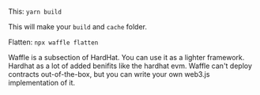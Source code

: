 This:
`yarn build`

This will make your `build` and `cache` folder. 

Flatten: 
`npx waffle flatten`

Waffle is a subsection of HardHat. You can use it as a lighter framework. Hardhat as a lot of added benifits like the hardhat evm. Waffle can't deploy contracts out-of-the-box, but you can write your own web3.js implementation of it. 
